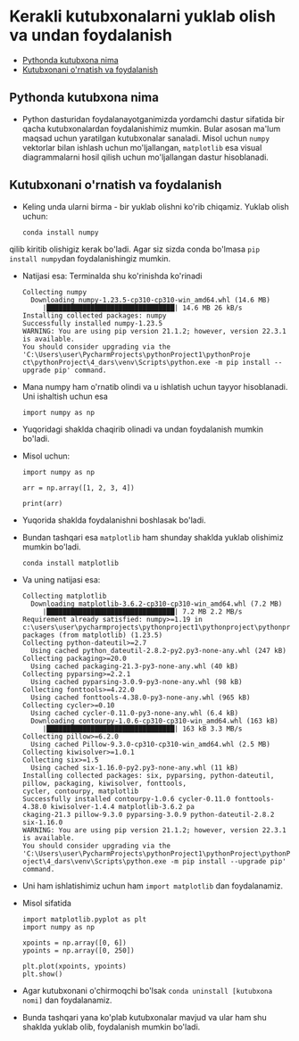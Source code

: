 # Kerakli kutubxonalarni yuklab olish va undan foydalanish

* [Pythonda kutubxona nima](#pythonda-kutubxona-nima)
* [Kutubxonani o'rnatish va foydalanish](#kutubxonani-o'rnatish-va-foydalanish)

## Pythonda kutubxona nima
* Python dasturidan foydalanayotganimizda yordamchi dastur sifatida bir qacha kutubxonalardan foydalanishimiz mumkin.
Bular asosan ma'lum maqsad uchun yaratilgan kutubxonalar sanaladi. Misol uchun `numpy` vektorlar bilan ishlash uchun mo'ljallangan, 
`matplotlib` esa visual diagrammalarni hosil qilish uchun mo'ljallangan dastur hisoblanadi.

## Kutubxonani o'rnatish va foydalanish
* Keling unda ularni birma - bir yuklab olishni ko'rib chiqamiz. Yuklab olish uchun:
    ```shell
    conda install numpy 
    ```
qilib kiritib olishigiz kerak bo'ladi.
Agar siz sizda conda bo'lmasa `pip install numpy`dan foydalanishingiz mumkin.
* Natijasi esa: Terminalda shu ko'rinishda ko'rinadi
    ```shell
    Collecting numpy
      Downloading numpy-1.23.5-cp310-cp310-win_amd64.whl (14.6 MB)
         |████████████████████████████████| 14.6 MB 26 kB/s
    Installing collected packages: numpy
    Successfully installed numpy-1.23.5
    WARNING: You are using pip version 21.1.2; however, version 22.3.1 is available.
    You should consider upgrading via the 'C:\Users\user\PycharmProjects\pythonProject1\pythonProje
    ct\pythonProject\4_dars\venv\Scripts\python.exe -m pip install --upgrade pip' command.
    
    ```
* Mana numpy ham o'rnatib olindi va u ishlatish uchun tayyor hisoblanadi. Uni ishaltish uchun esa
    ```shell
    import numpy as np
    ```
* Yuqoridagi shaklda chaqirib olinadi va undan foydalanish mumkin bo'ladi.
* Misol uchun:

    ```shell
    import numpy as np
    
    arr = np.array([1, 2, 3, 4])
    
    print(arr)
    ```
* Yuqorida shaklda foydalanishni boshlasak bo'ladi.

* Bundan tashqari esa `matplotlib` ham shunday shaklda yuklab olishimiz mumkin bo'ladi.
    ```md
    conda install matplotlib
    ```
* Va uning natijasi esa:
    ```shell
    Collecting matplotlib 
      Downloading matplotlib-3.6.2-cp310-cp310-win_amd64.whl (7.2 MB) 
         |████████████████████████████████| 7.2 MB 2.2 MB/s
    Requirement already satisfied: numpy>=1.19 in c:\users\user\pycharmprojects\pythonproject1\pythonproject\pythonproject\4_dars\venv\lib\site-packages (from matplotlib) (1.23.5) 
    Collecting python-dateutil>=2.7 
      Using cached python_dateutil-2.8.2-py2.py3-none-any.whl (247 kB) 
    Collecting packaging>=20.0 
      Using cached packaging-21.3-py3-none-any.whl (40 kB) 
    Collecting pyparsing>=2.2.1 
      Using cached pyparsing-3.0.9-py3-none-any.whl (98 kB) 
    Collecting fonttools>=4.22.0 
      Using cached fonttools-4.38.0-py3-none-any.whl (965 kB) 
    Collecting cycler>=0.10 
      Using cached cycler-0.11.0-py3-none-any.whl (6.4 kB) 
      Downloading contourpy-1.0.6-cp310-cp310-win_amd64.whl (163 kB)
         |████████████████████████████████| 163 kB 3.3 MB/s
    Collecting pillow>=6.2.0
      Using cached Pillow-9.3.0-cp310-cp310-win_amd64.whl (2.5 MB)
    Collecting kiwisolver>=1.0.1
    Collecting six>=1.5
      Using cached six-1.16.0-py2.py3-none-any.whl (11 kB)
    Installing collected packages: six, pyparsing, python-dateutil, pillow, packaging, kiwisolver, fonttools, 
    cycler, contourpy, matplotlib
    Successfully installed contourpy-1.0.6 cycler-0.11.0 fonttools-4.38.0 kiwisolver-1.4.4 matplotlib-3.6.2 pa
    ckaging-21.3 pillow-9.3.0 pyparsing-3.0.9 python-dateutil-2.8.2 six-1.16.0
    WARNING: You are using pip version 21.1.2; however, version 22.3.1 is available.
    You should consider upgrading via the 'C:\Users\user\PycharmProjects\pythonProject1\pythonProject\pythonPr
    oject\4_dars\venv\Scripts\python.exe -m pip install --upgrade pip' command.
    ```
* Uni ham ishlatishimiz uchun ham `import matplotlib` dan foydalanamiz.
* Misol sifatida

    ```shell
    import matplotlib.pyplot as plt
    import numpy as np
    
    xpoints = np.array([0, 6])
    ypoints = np.array([0, 250])
    
    plt.plot(xpoints, ypoints)
    plt.show()
    ```

* Agar kutubxonani o'chirmoqchi bo'lsak `conda uninstall [kutubxona nomi]` dan foydalanamiz.


* Bunda tashqari yana ko'plab kutubxonalar mavjud va ular ham shu shaklda yuklab olib, foydalanish mumkin bo'ladi.





















